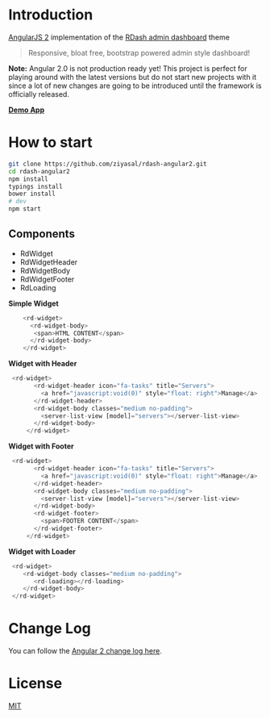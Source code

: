 # Introduction

[AngularJS 2](https://angular.io/) implementation of the [RDash admin dashboard](http://rdash.github.io) theme

> Responsive, bloat free, bootstrap powered admin style dashboard!

**Note:** Angular 2.0 is not production ready yet! This project is perfect for playing around with the latest versions but do not start new projects with it since a lot of new changes are going to be introduced until the framework is officially released.

[**Demo App**](https://rdash-angular2.herokuapp.com/)

# How to start

```bash
git clone https://github.com/ziyasal/rdash-angular2.git
cd rdash-angular2
npm install
typings install
bower install
# dev
npm start
```

## Components

- RdWidget
- RdWidgetHeader
- RdWidgetBody
- RdWidgetFooter
- RdLoading


**Simple Widget** 
```js
    <rd-widget>
      <rd-widget-body>       
       <span>HTML CONTENT</span>       
      </rd-widget-body>
    </rd-widget>
```

**Widget with Header**  
```js
 <rd-widget>
       <rd-widget-header icon="fa-tasks" title="Servers">
         <a href="javascript:void(0)" style="float: right">Manage</a>
       </rd-widget-header>
       <rd-widget-body classes="medium no-padding">
         <server-list-view [model]="servers"></server-list-view>
       </rd-widget-body>
     </rd-widget>
```

**Widget with Footer**  
```js
 <rd-widget>
       <rd-widget-header icon="fa-tasks" title="Servers">
         <a href="javascript:void(0)" style="float: right">Manage</a>
       </rd-widget-header>
       <rd-widget-body classes="medium no-padding">
         <server-list-view [model]="servers"></server-list-view>
       </rd-widget-body>
       <rd-widget-footer>
         <span>FOOTER CONTENT</span>
       </rd-widget-footer>
     </rd-widget>
```

**Widget with Loader**  
```js
 <rd-widget>
    <rd-widget-body classes="medium no-padding">
       <rd-loading></rd-loading>
    </rd-widget-body>
 </rd-widget>
```

# Change Log

You can follow the [Angular 2 change log here](https://github.com/angular/angular/blob/master/CHANGELOG.md).

# License

[MIT](https://raw.githubusercontent.com/ziyasal/rdash-angular2/master/LICENSE)
